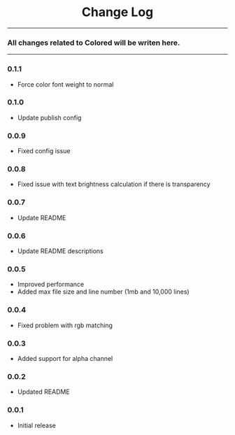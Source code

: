 <div align="center">
	<h1>Change Log</h1>
</div>

---

### All changes related to Colored will be writen here.

---

### 0.1.1
- Force color font weight to normal

### 0.1.0
- Update publish config

### 0.0.9
- Fixed config issue

### 0.0.8
- Fixed issue with text brightness calculation if there is transparency

### 0.0.7
- Update README

### 0.0.6
- Update README descriptions

### 0.0.5
- Improved performance
- Added max file size and line number (1mb and 10,000 lines)

### 0.0.4
- Fixed problem with rgb matching

### 0.0.3
- Added support for alpha channel

### 0.0.2
- Updated README

### 0.0.1
- Initial release
